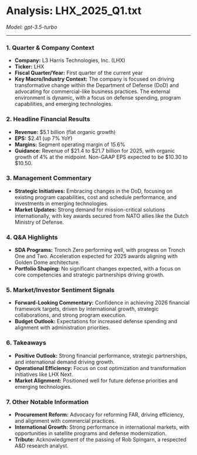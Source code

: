 # Analysis: LHX_2025_Q1.txt

*Model: gpt-3.5-turbo*

---

### 1. Quarter & Company Context
- **Company:** L3 Harris Technologies, Inc. (LHX)
- **Ticker:** LHX
- **Fiscal Quarter/Year:** First quarter of the current year
- **Key Macro/Industry Context:** The company is focused on driving transformative change within the Department of Defense (DoD) and advocating for commercial-like business practices. The external environment is dynamic, with a focus on defense spending, program capabilities, and emerging technologies.

### 2. Headline Financial Results
- **Revenue:** $5.1 billion (flat organic growth)
- **EPS:** $2.41 (up 7% YoY)
- **Margins:** Segment operating margin of 15.6%
- **Guidance:** Revenue of $21.4 to $21.7 billion for 2025, with organic growth of 4% at the midpoint. Non-GAAP EPS expected to be $10.30 to $10.50.

### 3. Management Commentary
- **Strategic Initiatives:** Embracing changes in the DoD, focusing on existing program capabilities, cost and schedule performance, and investments in emerging technologies.
- **Market Updates:** Strong demand for mission-critical solutions internationally, with key awards secured from NATO allies like the Dutch Ministry of Defense.

### 4. Q&A Highlights
- **SDA Programs:** Tronch Zero performing well, with progress on Tronch One and Two. Acceleration expected for 2025 awards aligning with Golden Dome architecture.
- **Portfolio Shaping:** No significant changes expected, with a focus on core competencies and strategic partnerships driving growth.

### 5. Market/Investor Sentiment Signals
- **Forward-Looking Commentary:** Confidence in achieving 2026 financial framework targets, driven by international growth, strategic collaborations, and strong program execution.
- **Budget Outlook:** Expectations for increased defense spending and alignment with administration priorities.

### 6. Takeaways
- **Positive Outlook:** Strong financial performance, strategic partnerships, and international demand driving growth.
- **Operational Efficiency:** Focus on cost optimization and transformation initiatives like LHX Next.
- **Market Alignment:** Positioned well for future defense priorities and emerging technologies.

### 7. Other Notable Information
- **Procurement Reform:** Advocacy for reforming FAR, driving efficiency, and alignment with commercial practices.
- **International Growth:** Strong performance in international markets, with opportunities in satellite programs and defense modernization.
- **Tribute:** Acknowledgment of the passing of Rob Spingarn, a respected A&D research analyst.